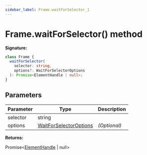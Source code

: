 ```yaml
---
sidebar_label: Frame.waitForSelector_1
---
```


# Frame.waitForSelector() method

**Signature:**

```typescript
class Frame {
  waitForSelector(
    selector: string,
    options?: WaitForSelectorOptions
  ): Promise<ElementHandle | null>;
}
```

## Parameters

| Parameter | Type                                                            | Description       |
| --------- | --------------------------------------------------------------- | ----------------- |
| selector  | string                                                          |                   |
| options   | [WaitForSelectorOptions](./puppeteer.waitforselectoroptions.md) | <i>(Optional)</i> |

**Returns:**

Promise&lt;[ElementHandle](./puppeteer.elementhandle.md) \| null&gt;
